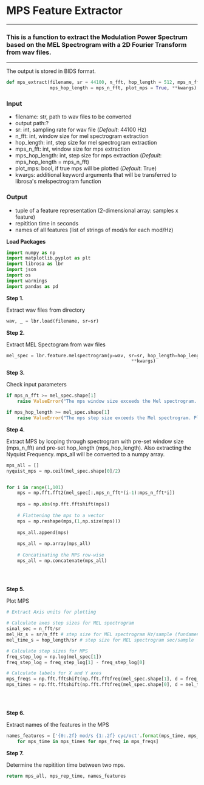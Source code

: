 # MPS Feature Extractor
***

### This is a function to extract the Modulation Power Spectrum based on the MEL Spectrogram with a 2D Fourier Transform from wav files. 
***

The output is stored in BIDS format. 



```python
def mps_extract(filename, sr = 44100, n_fft, hop_length = 512, mps_n_fft, 
                mps_hop_length = mps_n_fft, plot_mps = True, **kwargs) 
```
    


### Input

- filename:        str, path to wav files to be converted
- output path:?
- sr:              int, sampling rate for wav file (*Default*: 44100 Hz)
- n_fft:           int, window size for mel spectrogram extraction
- hop_length:      int, step size for mel spectrogram extraction
- mps_n_fft:       int, window size for mps extraction
- mps_hop_length:  int, step size for mps extraction (*Default*: mps_hop_length = mps_n_fft)
- plot_mps:        bool, if true mps will be plotted (*Default*: True)
- kwargs:          additional keyword arguments that will be transferred to librosa's melspectrogram function

### Output

- tuple of a feature representation (2-dimensional array: samples x feature)
- repitition time in seconds 
- names of all features (list of strings of mod/s for each mod/Hz)
   

**Load Packages**


```python
import numpy as np
import matplotlib.pyplot as plt
import librosa as lbr
import json
import os
import warnings            
import pandas as pd 
```

**Step 1.**

Extract wav files from directory


```python
wav, _ = lbr.load(filename, sr=sr) 
```

**Step 2.**

Extract MEL Spectogram from wav files


```python
mel_spec = lbr.feature.melspectrogram(y=wav, sr=sr, hop_length=hop_length,
                                              **kwargs)
```

**Step 3.**

Check input parameters


```python
if mps_n_fft >= mel_spec.shape[1]
    raise ValueError("The mps window size exceeds the Mel spectrogram. Please enter a smaller integer.")

if mps_hop_length >= mel_spec.shape[1]
    raise ValueError("The mps step size exceeds the Mel spectrogram. Please enter a smaller integer.")
```

**Step 4.**

Extract MPS by looping through spectrogram with pre-set window size (mps_n_fft) and pre-set hop_length (mps_hop_length). Also extracting the Nyquist Frequency. mps_all will be converted to a numpy array. 


```python
mps_all = []
nyquist_mps = np.ceil(mel_spec.shape[0]/2)


for i in range(1,101)
    mps = np.fft.fft2(mel_spec[:,mps_n_fft*(i-1):mps_n_fft*i])
    
    mps = np.abs(np.fft.fftshift(mps))
    
    # Flattening the mps to a vector
    mps = np.reshape(mps,(1,np.size(mps)))
   
    mps_all.append(mps)
    
    mps_all = np.array(mps_all)
   
    # Concatinating the MPS row-wise
    mps_all = np.concatenate(mps_all)
    
    
    

```

**Step 5.**

Plot MPS 



```python
# Extract Axis units for plotting 

# Calculate axes step sizes for MEL spectrogram
sinal_sec = n_fft/sr
mel_Hz_s = sr/n_fft # step size for MEL spectrogram Hz/sample (fundamental frequency)
mel_time_s = hop_length/sr # step size for MEL spectrogram sec/sample 

# Calculate step sizes for MPS
freq_step_log = np.log(mel_spec[1])
freq_step_log = freq_step_log[1] - freq_step_log[0]

# Calculate labels for X and Y axes
mps_freqs = np.fft.fftshift(np.fft.fftfreq(mel_spec.shape[1], d = freq_step_log)) # returns fourier transformed freuqencies which are already shifted (lower freq in center))
mps_times = np.fft.fftshift(np.fft.fftfreq(mel_spec.shape[0], d = mel_time_s))

 
    

```

**Step 6.**

Extract names of the features in the MPS


```python
names_features = ['{0:.2f} mod/s {1:.2f} cyc/oct'.format(mps_time, mps_freq) \
    for mps_time in mps_times for mps_freq in mps_freqs]
```

**Step 7.**

Determine the repitition time between two mps.


```python
return mps_all, mps_rep_time, names_features
```
